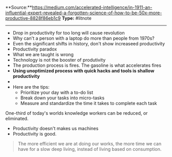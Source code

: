 ---
---
**Source:**https://medium.com/accelerated-intelligence/in-1911-an-influential-expert-revealed-a-forgotten-science-of-how-to-be-50x-more-productive-8828f86eb1c9
**Type:** #litnote 

----
- Drop in productivity for too long will cause revolution
- Why can't a person with a laptop do more than people from 1970s?
- Even the significant shifts in history, don't show increaseed productivity
- Productivity paradox
- What we are taught is wrong
- Technology is not the booster of produtivity
- The production process is fires. The gasoline is what accelerates fires
- **Using unoptimized process with quick hacks and tools is shallow productivity**
- 
- Here are the tips:
	- Prioritize your day with a to-do list
	- Break down your tasks into micro-tasks
	- Measure and standardize the time it takes to complete each task


One-third of today's worlds knowledge workers can be reduced, or eliminated. 

- Productivity doesn't makes us machines
- Productivity is good. 


> The more efficient we are at doing our works, the more time we can have for a slow deep living, instead of living based on consumption. 
> 
